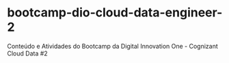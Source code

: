 # bootcamp-dio-cloud-data-engineer-2
Conteúdo e Atividades do Bootcamp da Digital Innovation One - Cognizant Cloud Data #2
